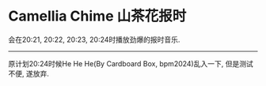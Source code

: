 # Camellia Chime 山茶花报时

会在20:21, 20:22, 20:23, 20:24时播放劲爆的报时音乐.

---

原计划20:24时候He He He(By Cardboard Box, bpm2024)乱入一下, 但是测试不便, 遂放弃.


